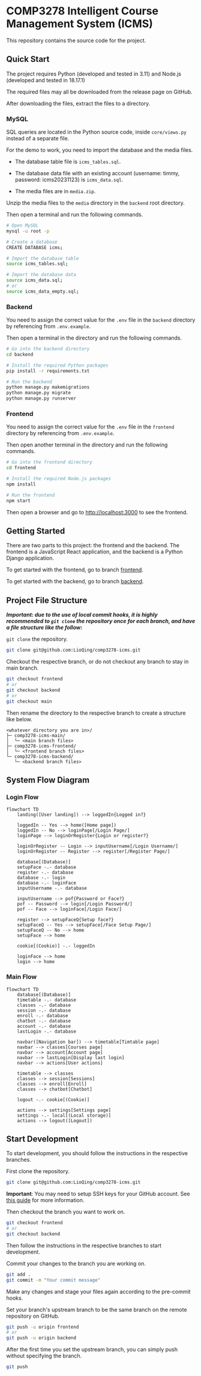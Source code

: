 # COMP3278 Intelligent Course Management System (ICMS)

This repository contains the source code for the project.

## Quick Start

The project requires Python (developed and tested in 3.11) and Node.js (developed and tested in 18.17.1)

The required files may all be downloaded from the release page on GitHub.

After downloading the files, extract the files to a directory.

### MySQL

SQL queries are located in the Python source code, inside `core/views.py` instead of a separate file.

For the demo to work, you need to import the database and the media files.

- The database table file is `icms_tables.sql`.

- The database data file with an existing account (username: timmy, password: icms20231123) is `icms_data.sql`.

- The media files are in `media.zip`.

Unzip the media files to the `media` directory in the `backend` root directory.

Then open a terminal and run the following commands.

```bash
# Open MySQL
mysql -u root -p

# Create a database
CREATE DATABASE icms;

# Import the database table
source icms_tables.sql;

# Import the database data
source icms_data.sql;
# or
source icms_data_empty.sql;
```

### Backend

You need to assign the correct value for the `.env` file in the `backend` directory by referencing from `.env.example`.

Then open a terminal in the directory and run the following commands.

```bash
# Go into the backend directory
cd backend

# Install the required Python packages
pip install -r requirements.txt

# Run the backend
python manage.py makemigrations
python manage.py migrate
python manage.py runserver
```

### Frontend

You need to assign the correct value for the `.env` file in the `frontend` directory by referencing from `.env.example`.

Then open another terminal in the directory and run the following commands.

```bash
# Go into the frontend directory
cd frontend

# Install the required Node.js packages
npm install

# Run the frontend
npm start
```

Then open a browser and go to [http://localhost:3000](http://localhost:3000) to see the frontend.


## Getting Started

There are two parts to this project: the frontend and the backend.
The frontend is a JavaScript React application, and the backend is a Python Django application.

To get started with the frontend, go to branch [frontend](https://github.com/LioQing/comp3278-icms/tree/frontend).

To get started with the backend, go to branch [backend](https://github.com/LioQing/comp3278-icms/tree/backend).

## Project File Structure

***Important: due to the use of local commit hooks, it is highly recommended to `git clone` the repository once for each branch, and have a file structure like the follow:***

`git clone` the repository.
```bash
git clone git@github.com:LioQing/comp3278-icms.git
```

Checkout the respective branch, or do not checkout any branch to stay in main branch.
```bash
git checkout frontend
# or
git checkout backend
# or
git checkout main
```

Then rename the directory to the respective branch to create a structure like below.
```
<whatever directory you are in>/
├─ comp3278-icms-main/
│  └─ <main branch files>
├─ comp3278-icms-frontend/
│  └─ <frontend branch files>
└─ comp3278-icms-backend/
   └─ <backend branch files>
```

## System Flow Diagram

### Login Flow

```mermaid
flowchart TD
    landing([User landing]) --> loggedIn{Logged in?}

    loggedIn -- Yes --> home([Home page])
    loggedIn -- No --> loginPage[/Login Page/]
    loginPage --> loginOrRegister{Login or register?}

    loginOrRegister -- Login --> inputUsername[/Login Username/]
    loginOrRegister -- Register --> register[/Register Page/]
    
    database[(Database)]
    setupFace -.- database
    register -.- database
    database -.- login
    database -.- loginFace
    inputUsername -.- database

    inputUsername --> pof{Password or Face?}
    pof -- Password --> login[/Login Password/]
    pof -- Face --> loginFace[/Login Face/]

    register --> setupFaceQ{Setup face?}
    setupFaceQ -- Yes --> setupFace[/Face Setup Page/]
    setupFaceQ -- No --> home
    setupFace --> home

    cookie[(Cookie)] -.- loggedIn

    loginFace --> home
    login --> home
```

### Main Flow

```mermaid
flowchart TD
    database[(Database)]
    timetable -.- database
    classes -.- database
    session -.- database
    enroll -.- database
    chatbot -.- database
    account -.- database
    lastLogin -.- database

    navbar([Navigation bar]) --> timetable[Timtable page]
    navbar --> classes[Courses page]
    navbar --> account[Account page]
    navbar --> lastLogin[Display last login]
    navbar --> actions[User actions]

    timetable --> classes
    classes --> session[Sessions]
    classes --> enroll[Enroll]
    classes --> chatbot[Chatbot]
    
    logout -.- cookie[(Cookie)]

    actions --> settings[Settings page]
    settings -.- local[(Local storage)]
    actions --> logout([Logout])
```

## Start Development

To start development, you should follow the instructions in the respective branches.

First clone the repository.
```bash
git clone git@github.com:LioQing/comp3278-icms.git
```

**Important**: You may need to setup SSH keys for your GitHub account. See [this guide](https://help.github.com/en/github/authenticating-to-github/connecting-to-github-with-ssh) for more information.

Then checkout the branch you want to work on.
```bash
git checkout frontend
# or
git checkout backend
```

Then follow the instructions in the respective branches to start development.

Commit your changes to the branch you are working on.
```bash
git add .
git commit -m "Your commit message"
```

Make any changes and stage your files again according to the pre-commit hooks.

Set your branch's upstream branch to be the same branch on the remote repository on GitHub.
```bash
git push -u origin frontend
# or
git push -u origin backend
```

After the first time you set the upstream branch, you can simply push without specifying the branch.
```bash
git push
``` 
